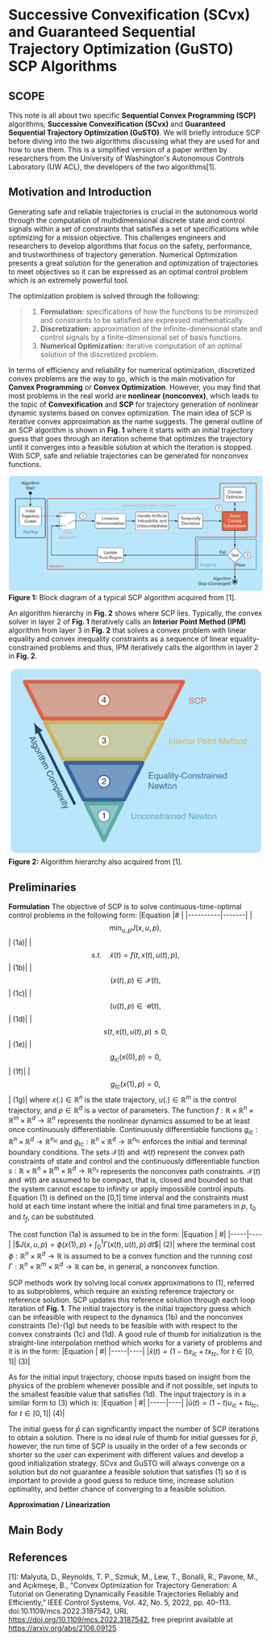 # Successive Convexification (SCvx) and Guaranteed Sequential Trajectory Optimization (GuSTO) SCP Algorithms

## SCOPE
This note is all about two specific **Sequential Convex Programming (SCP)** algorithms; **Successive Convexification (SCvx)** and **Guaranteed Sequential Trajectory Optimization (GuSTO)**. We will briefly introduce SCP before diving into the two algorithms discussing what 
they are used for and how to use them. This is a simplified version of a paper written by researchers from the University of 
Washington's Autonomous Controls Laboratory (UW ACL), the developers of the two algorithms[1].

## Motivation and Introduction
Generating safe and reliable trajectories is crucial in the autonomous world through the computation of multidimensional discrete state and control signals within a set of constraints that satisfies a set of specifications while optimizing for a mission objective. This challenges engineers and researchers to develop algorithms that focus on the safety, performance, and trustworthiness of trajectory generation. Numerical Optimization presents a great solution for the generation and optimization of trajectories to meet objectives so it can be expressed as an optimal control problem which is an extremely powerful tool.

The optimization problem is solved through the following:
> 1. **Formulation:** specifications of how the functions to be minimized and constraints to be satisfied are expressed mathematically.
> 2. **Discretization:** approximation of the infinite-dimensional state and control signals by a finite-dimensional set of basis functions.
> 3. **Numerical Optimization:** iterative computation of an optimal solution of the discretized problem.

In terms of efficiency and reliability for numerical optimization, discretized convex problems are the way to go, which is the main motivation for **Convex Programming** or **Convex Optimization**. However, you may find that most problems in the real world are **nonlinear (nonconvex)**, which leads to the topic of **Convexification** and **SCP** for trajectory generation of nonlinear dynamic systems based on convex optimization. The main idea of SCP is iterative convex approximation as the name suggests. The general outline of an SCP algorithm is shown in **Fig. 1** where it starts with an initial trajectory guess that goes through an iteration scheme that optimizes the trajectory until it converges into a feasible solution at which the iteration is stopped. With SCP, safe and reliable trajectories can be generated for nonconvex functions.

![SCP Block Diagram](figs/SCP_diagram.png)
**Figure 1:** Block diagram of a typical SCP algorithm acquired from [1].

An algorithm hierarchy in **Fig. 2** shows where SCP lies. Typically, the convex solver in layer 2 of **Fig. 1** iteratively calls an **Interior Point Method (IPM)** algorithm from layer 3 in **Fig. 2** that solves a convex problem with linear equality and convex inequality constraints as a sequence of linear equality-constrained problems and thus, IPM iteratively calls the algorithm in layer 2 in **Fig. 2**.

![SCP Block Diagram](figs/SCP_hierarchy.png)
**Figure 2:** Algorithm hierarchy also acquired from [1].

## Preliminaries
**Formulation**
The objective of SCP is to solve continuous-time-optimal control problems in the following form:
|Equation  |#      |
|----------|-------|
|$$\min_{u, p} J(x, u, p),$$| (1a)|
|$$s.t. \quad \dot{x}(t) = f(t, x(t), u(t), p),$$| (1b)|
|$$(x(t), p) \in \mathcal{X}(t),$$| (1c)|
|$$(u(t), p) \in \mathcal{U}(t),$$| (1d)|
|$$s(t, x(t), u(t), p) \leq 0,$$| (1e)|
|$$g_{ic}(x(0), p) = 0,$$| (1f)|
|$$g_{tc}(x(1), p) = 0,$$| (1g)|
where $x(.) \in \mathbb{R}^{n}$ is the state trajectory, $u(.) \in \mathbb{R}^{m}$ is the control trajectory, and $p \in  \mathbb{R}^{d}$ is a vector of parameters. The function $f:\mathbb{R} \times \mathbb{R}^{n} \times \mathbb{R}^{m} \times \mathbb{R}^{d} \rightarrow \mathbb{R}^{n}$ represents the nonlinear dynamics assumed to be at least once continuously differentiable. Continuously differentiable functions $g_{ic}: \mathbb{R}^{n} \times \mathbb{R}^{d} \rightarrow \mathbb{R}^{n_{ic}}$ and $g_{tc}: \mathbb{R}^{n} \times \mathbb{R}^{d} \rightarrow \mathbb{R}^{n_{tc}}$ enforces the initial and terminal boundary conditions. The sets $\mathcal{X}(t)$ and $\mathcal{U}(t)$ represent the convex path constraints of state and control and the continuously differentiable function $s:\mathbb{R} \times \mathbb{R}^{n} \times \mathbb{R}^{m} \times \mathbb{R}^{d} \rightarrow \mathbb{R}^{n_{s}}$ represents the nonconvex path constraints. $\mathcal{X}(t)$ and $\mathcal{U}(t)$ are assumed to be compact, that is, closed and bounded so that the system cannot escape to infinity or apply impossible control inputs. Equation (1) is defined on the [0,1] time interval and the constraints must hold at each time instant where the initial and final time parameters in $p$, $t_{0}$ and $t_{f}$, can be substituted. 

The cost function (1a) is assumed to be in the form:
|Equation | #|
|-----|----|
|$$J(x, u, p) = \phi(x(1), p) + \int_{0}^{1} \Gamma(x(t), u(t), p) \, dt\$$| (2)|
where the terminal cost $\phi: \mathbb{R}^{n} \times \mathbb{R}^{d} \rightarrow \mathbb{R}$ is assumed to be a convex function and the running cost $\Gamma: \mathbb{R}^{n} \times \mathbb{R}^{m} \times \mathbb{R}^{d} \rightarrow \mathbb{R}$ can be, in general, a nonconvex function.

SCP methods work by solving local convex approximations to (1), referred to as subproblems, which require an existing reference trajectory or reference solution. SCP updates this reference solution through each loop iteration of **Fig. 1**. The initial trajectory is the initial trajectory guess which can be infeasible with respect to the dynamics (1b) and the nonconvex constraints (1e)-(1g) but needs to be feasible with with respect to the convex constraints (1c) and (1d). A good rule of thumb for initialization is the straight-line interpolation method which works for a variety of problems and it is in the form:
|Equation | #|
|-----|----|
|$\bar{x}(t) = (1-t) x_{ic} + t x_{tc},$ for $t \in [0,1]$| (3)|

As for the initial input trajectory, choose inputs based on insight from the physics of the problem whenever possible and if not possible, set inputs to the smallest feasible value that satisfies (1d). The input trajectory is in a similar form to (3) which is:
|Equation | #|
|-----|----|
|$\bar{u}(t) = (1-t) u_{ic} + t u_{tc},$ for $t \in [0,1]$| (4)|

The initial guess for $\bar{p}$ can significantly impact the number of SCP iterations to obtain a solution. There is no ideal rule of thumb for initial guesses for $\bar{p}$, however, the run time of SCP is usually in the order of a few seconds or shorter so the user can experiment with different values and develop a good initialization strategy. SCvx and GuSTO will always converge on a solution but do not guarantee a feasible solution that satisfies (1) so it is important to provide a good guess to reduce time, increase solution optimality, and better chance of converging to a feasible solution.

**Approximation / Linearization**



## Main Body


  
## References
[1]: Malyuta, D., Reynolds, T. P., Szmuk, M., Lew, T., Bonalli, R., Pavone, M., and Açıkmeşe, B., “Convex Optimization for Trajectory
Generation: A Tutorial on Generating Dynamically Feasible Trajectories Reliably and Efficiently,” IEEE Control Systems,
Vol. 42, No. 5, 2022, pp. 40–113. doi:10.1109/mcs.2022.3187542, URL https://doi.org/10.1109/mcs.2022.3187542,
free preprint available at https://arxiv.org/abs/2106.09125
